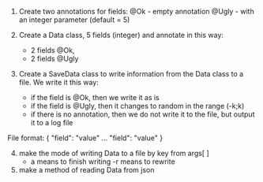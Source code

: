 1. Create two annotations for fields:
     @Ok - empty annotation
     @Ugly - with an integer parameter (default = 5)

2. Create a Data class, 5 fields (integer) and annotate in this way:
     - 2 fields @Ok,
     - 2 fields @Ugly 

3. Create a SaveData class to write information from the Data class to a file. We write it this way:
     - if the field is @Ok, then we write it as is
     - if the field is @Ugly, then it changes to random in the range (-k;k)
     - if there is no annotation, then we do not write it to the file, but output it to a log file

File format:
{
"field": "value"
...
"field": "value"
}

4. make the mode of writing Data to a file by key from args[ ] 
     - a means to finish writing
     -r means to rewrite
5. make a method of reading Data from json
